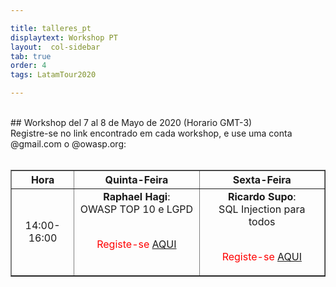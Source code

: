 ```yaml
---

title: talleres_pt
displaytext: Workshop PT
layout:  col-sidebar
tab: true
order: 4
tags: LatamTour2020

---
```


<br>
## Workshop del 7 al 8 de Mayo de 2020 (Horario GMT-3)
<br>
Registre-se no link encontrado em cada workshop, e use uma conta @gmail.com o @owasp.org:
<br><br>

<table width="100%" border="1" style="text-align:center;">
  <tr>
    <th width="20%" >Hora</th>
    <th width="40%">Quinta-Feira</th>
    <th width="40%">Sexta-Feira</th>
  </tr>
  <tr>
    <td>14:00-16:00</td>
    <td valign="top"><b>Raphael Hagi</b>:<br>OWASP TOP 10 e LGPD<br><br><p><span style="color:red">Registe-se <a href="http://www.eventbrite.com/e/owasp-latamhome-tickets-103551382974?discount=Workshop01-PT">AQUI</a></span></p></td>
    <td valign="top"><b>Ricardo Supo</b>:<br>SQL Injection para todos<br><br><p><span style="color:red">Registe-se <a href="http://www.eventbrite.com/e/owasp-latamhome-tickets-103551382974?discount=Workshop02-PT">AQUI</a></span></p></td>
  </tr>
 </table>
